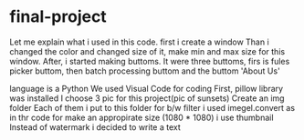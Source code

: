 # final-project
Let me explain what i used in this code.
first i create a window
Than i changed the color and changed size of it, make min and max size for this window.
After, i started making buttoms.
It were three buttoms, firs is fules picker buttom, then batch processing buttom and the buttom 'About Us'

language is a Python
We used Visual Code for coding
First, pillow library was installed
I choose 3 pic for this project(pic of sunsets)
Create an img folder
Each of them i put to this folder
for b/w filter i used imegel.convert as in thr code
for make an appropirate size (1080 * 1080) i use thumbnail
Instead of watermark i decided to write a text
